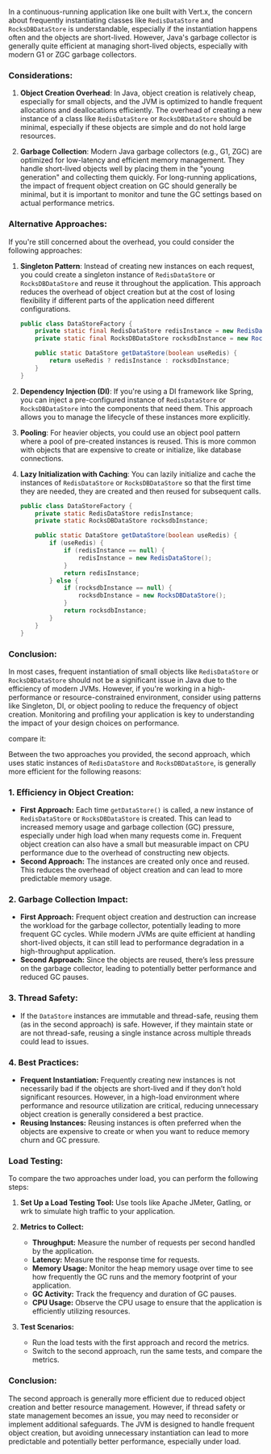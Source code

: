 In a continuous-running application like one built with Vert.x, the concern about frequently instantiating classes like `RedisDataStore` and `RocksDBDataStore` is understandable, especially if the instantiation happens often and the objects are short-lived. However, Java's garbage collector is generally quite efficient at managing short-lived objects, especially with modern G1 or ZGC garbage collectors.

### Considerations:
1. **Object Creation Overhead**: In Java, object creation is relatively cheap, especially for small objects, and the JVM is optimized to handle frequent allocations and deallocations efficiently. The overhead of creating a new instance of a class like `RedisDataStore` or `RocksDBDataStore` should be minimal, especially if these objects are simple and do not hold large resources.

2. **Garbage Collection**: Modern Java garbage collectors (e.g., G1, ZGC) are optimized for low-latency and efficient memory management. They handle short-lived objects well by placing them in the "young generation" and collecting them quickly. For long-running applications, the impact of frequent object creation on GC should generally be minimal, but it is important to monitor and tune the GC settings based on actual performance metrics.

### Alternative Approaches:
If you're still concerned about the overhead, you could consider the following approaches:

1. **Singleton Pattern**: Instead of creating new instances on each request, you could create a singleton instance of `RedisDataStore` or `RocksDBDataStore` and reuse it throughout the application. This approach reduces the overhead of object creation but at the cost of losing flexibility if different parts of the application need different configurations.

    ```java
    public class DataStoreFactory {
        private static final RedisDataStore redisInstance = new RedisDataStore();
        private static final RocksDBDataStore rocksdbInstance = new RocksDBDataStore();

        public static DataStore getDataStore(boolean useRedis) {
            return useRedis ? redisInstance : rocksdbInstance;
        }
    }
    ```

2. **Dependency Injection (DI)**: If you're using a DI framework like Spring, you can inject a pre-configured instance of `RedisDataStore` or `RocksDBDataStore` into the components that need them. This approach allows you to manage the lifecycle of these instances more explicitly.

3. **Pooling**: For heavier objects, you could use an object pool pattern where a pool of pre-created instances is reused. This is more common with objects that are expensive to create or initialize, like database connections.

4. **Lazy Initialization with Caching**: You can lazily initialize and cache the instances of `RedisDataStore` or `RocksDBDataStore` so that the first time they are needed, they are created and then reused for subsequent calls.

    ```java
    public class DataStoreFactory {
        private static RedisDataStore redisInstance;
        private static RocksDBDataStore rocksdbInstance;

        public static DataStore getDataStore(boolean useRedis) {
            if (useRedis) {
                if (redisInstance == null) {
                    redisInstance = new RedisDataStore();
                }
                return redisInstance;
            } else {
                if (rocksdbInstance == null) {
                    rocksdbInstance = new RocksDBDataStore();
                }
                return rocksdbInstance;
            }
        }
    }
    ```

### Conclusion:
In most cases, frequent instantiation of small objects like `RedisDataStore` or `RocksDBDataStore` should not be a significant issue in Java due to the efficiency of modern JVMs. However, if you're working in a high-performance or resource-constrained environment, consider using patterns like Singleton, DI, or object pooling to reduce the frequency of object creation. Monitoring and profiling your application is key to understanding the impact of your design choices on performance.


compare it:

Between the two approaches you provided, the second approach, which uses static instances of `RedisDataStore` and `RocksDBDataStore`, is generally more efficient for the following reasons:

### 1. **Efficiency in Object Creation:**
- **First Approach:** Each time `getDataStore()` is called, a new instance of `RedisDataStore` or `RocksDBDataStore` is created. This can lead to increased memory usage and garbage collection (GC) pressure, especially under high load when many requests come in. Frequent object creation can also have a small but measurable impact on CPU performance due to the overhead of constructing new objects.
- **Second Approach:** The instances are created only once and reused. This reduces the overhead of object creation and can lead to more predictable memory usage.

### 2. **Garbage Collection Impact:**
- **First Approach:** Frequent object creation and destruction can increase the workload for the garbage collector, potentially leading to more frequent GC cycles. While modern JVMs are quite efficient at handling short-lived objects, it can still lead to performance degradation in a high-throughput application.
- **Second Approach:** Since the objects are reused, there’s less pressure on the garbage collector, leading to potentially better performance and reduced GC pauses.

### 3. **Thread Safety:**
- If the `DataStore` instances are immutable and thread-safe, reusing them (as in the second approach) is safe. However, if they maintain state or are not thread-safe, reusing a single instance across multiple threads could lead to issues.

### 4. **Best Practices:**
- **Frequent Instantiation:** Frequently creating new instances is not necessarily bad if the objects are short-lived and if they don’t hold significant resources. However, in a high-load environment where performance and resource utilization are critical, reducing unnecessary object creation is generally considered a best practice.
- **Reusing Instances:** Reusing instances is often preferred when the objects are expensive to create or when you want to reduce memory churn and GC pressure.

### **Load Testing:**
To compare the two approaches under load, you can perform the following steps:

1. **Set Up a Load Testing Tool:** Use tools like Apache JMeter, Gatling, or wrk to simulate high traffic to your application.
2. **Metrics to Collect:**
    - **Throughput:** Measure the number of requests per second handled by the application.
    - **Latency:** Measure the response time for requests.
    - **Memory Usage:** Monitor the heap memory usage over time to see how frequently the GC runs and the memory footprint of your application.
    - **GC Activity:** Track the frequency and duration of GC pauses.
    - **CPU Usage:** Observe the CPU usage to ensure that the application is efficiently utilizing resources.

3. **Test Scenarios:**
    - Run the load tests with the first approach and record the metrics.
    - Switch to the second approach, run the same tests, and compare the metrics.

### **Conclusion:**
The second approach is generally more efficient due to reduced object creation and better resource management. However, if thread safety or state management becomes an issue, you may need to reconsider or implement additional safeguards. The JVM is designed to handle frequent object creation, but avoiding unnecessary instantiation can lead to more predictable and potentially better performance, especially under load.